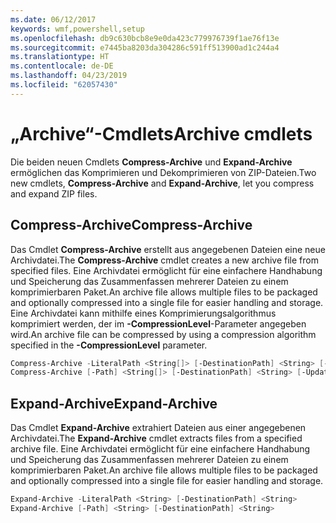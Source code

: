 ```yaml
---
ms.date: 06/12/2017
keywords: wmf,powershell,setup
ms.openlocfilehash: db9c630bcb8e9e0da423c779976739f1ae76f13e
ms.sourcegitcommit: e7445ba8203da304286c591ff513900ad1c244a4
ms.translationtype: HT
ms.contentlocale: de-DE
ms.lasthandoff: 04/23/2019
ms.locfileid: "62057430"
---
```

# <a name="archive-cmdlets"></a><span data-ttu-id="d9c1e-102">„Archive“-Cmdlets</span><span class="sxs-lookup"><span data-stu-id="d9c1e-102">Archive cmdlets</span></span>

<span data-ttu-id="d9c1e-103">Die beiden neuen Cmdlets **Compress-Archive** und **Expand-Archive** ermöglichen das Komprimieren und Dekomprimieren von ZIP-Dateien.</span><span class="sxs-lookup"><span data-stu-id="d9c1e-103">Two new cmdlets, **Compress-Archive** and **Expand-Archive**, let you compress and expand ZIP files.</span></span>

## <a name="compress-archive"></a><span data-ttu-id="d9c1e-104">Compress-Archive</span><span class="sxs-lookup"><span data-stu-id="d9c1e-104">Compress-Archive</span></span>
<span data-ttu-id="d9c1e-105">Das Cmdlet **Compress-Archive** erstellt aus angegebenen Dateien eine neue Archivdatei.</span><span class="sxs-lookup"><span data-stu-id="d9c1e-105">The **Compress-Archive** cmdlet creates a new archive file from specified files.</span></span> <span data-ttu-id="d9c1e-106">Eine Archivdatei ermöglicht für eine einfachere Handhabung und Speicherung das Zusammenfassen mehrerer Dateien zu einem komprimierbaren Paket.</span><span class="sxs-lookup"><span data-stu-id="d9c1e-106">An archive file allows multiple files to be packaged and optionally compressed into a single file for easier handling and storage.</span></span> <span data-ttu-id="d9c1e-107">Eine Archivdatei kann mithilfe eines Komprimierungsalgorithmus komprimiert werden, der im **-CompressionLevel**-Parameter angegeben wird.</span><span class="sxs-lookup"><span data-stu-id="d9c1e-107">An archive file can be compressed by using a compression algorithm specified in the **-CompressionLevel** parameter.</span></span>
```powershell
Compress-Archive -LiteralPath <String[]> [-DestinationPath] <String> [-Update] [-CompressionLevel <Microsoft.PowerShell.Commands.CompressionLevel>]
Compress-Archive [-Path] <String[]> [-DestinationPath] <String> [-Update] [-CompressionLevel <Microsoft.PowerShell.Commands.CompressionLevel>]
```

## <a name="expand-archive"></a><span data-ttu-id="d9c1e-108">Expand-Archive</span><span class="sxs-lookup"><span data-stu-id="d9c1e-108">Expand-Archive</span></span>
<span data-ttu-id="d9c1e-109">Das Cmdlet **Expand-Archive** extrahiert Dateien aus einer angegebenen Archivdatei.</span><span class="sxs-lookup"><span data-stu-id="d9c1e-109">The **Expand-Archive** cmdlet extracts files from a specified archive file.</span></span> <span data-ttu-id="d9c1e-110">Eine Archivdatei ermöglicht für eine einfachere Handhabung und Speicherung das Zusammenfassen mehrerer Dateien zu einem komprimierbaren Paket.</span><span class="sxs-lookup"><span data-stu-id="d9c1e-110">An archive file allows multiple files to be packaged and optionally compressed into a single file for easier handling and storage.</span></span>
```powershell
Expand-Archive -LiteralPath <String> [-DestinationPath] <String>
Expand-Archive [-Path] <String> [-DestinationPath] <String>
```
